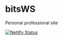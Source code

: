# bitsWS
Personal professional site

[![Netlify Status](https://api.netlify.com/api/v1/badges/27ad127d-1da1-45a4-b2ab-afc31abcc4c7/deploy-status)](https://app.netlify.com/sites/bitsws/deploys)
